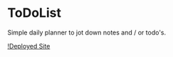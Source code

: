 # ToDoList
Simple daily planner to jot down notes and / or todo's.  

[!Deployed Site](https://knightmac19.github.io/ToDoList/)
